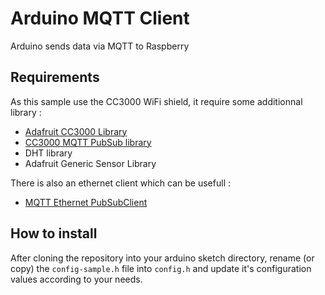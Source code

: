 # Arduino MQTT Client #

Arduino sends data via MQTT to Raspberry

## Requirements ##

As this sample use the CC3000 WiFi shield, it require some additionnal library :

- [Adafruit CC3000 Library](https://github.com/adafruit/Adafruit_CC3000_Library)
- [CC3000 MQTT PubSub library](https://github.com/nathanchantrell/pubsubclient)
- DHT library
- Adafruit Generic Sensor Library

There is also an ethernet client which can be usefull :

- [MQTT Ethernet PubSubClient](https://github.com/knolleary/pubsubclient)

## How to install ##

After cloning the repository into your arduino sketch directory, rename (or copy) the `config-sample.h` file into `config.h` and update it's configuration values according to your needs.

